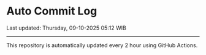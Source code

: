 # Auto Commit Log

Last updated: Thursday, 09-10-2025 05:12 WIB

---

This repository is automatically updated every 2 hour using GitHub Actions.
